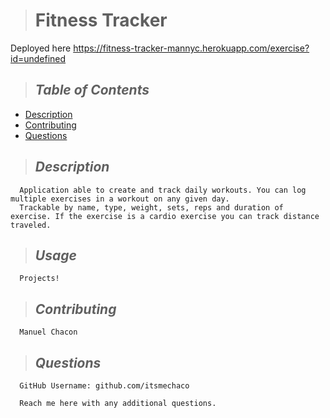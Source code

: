 
  
  > # **Fitness Tracker**

  Deployed here https://fitness-tracker-mannyc.herokuapp.com/exercise?id=undefined

  > ## *Table of Contents*
  - [Description](#Description)
  - [Contributing](#Contributing)
  - [Questions](#Questions)
  
  > ## *Description*
      Application able to create and track daily workouts. You can log multiple exercises in a workout on any given day.
      Trackable by name, type, weight, sets, reps and duration of exercise. If the exercise is a cardio exercise you can track distance traveled.
  > ## *Usage*
      Projects!
  > ## *Contributing*
      Manuel Chacon
  > ## *Questions* 
      GitHub Username: github.com/itsmechaco

      Reach me here with any additional questions.
